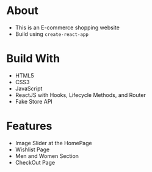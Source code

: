 # About

-   This is an E-commerce shopping website
-   Build using `create-react-app`

# Build With

-   HTML5
-   CSS3
-   JavaScript
-   ReactJS with Hooks, Lifecycle Methods, and Router
-   Fake Store API

# Features

-   Image Slider at the HomePage
-   Wishlist Page
-   Men and Women Section
-   CheckOut Page
